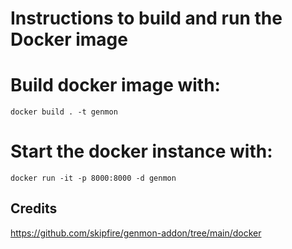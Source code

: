 # Instructions to build and run the Docker image

# Build docker image with:

```
docker build . -t genmon
```

# Start the docker instance with:

```
docker run -it -p 8000:8000 -d genmon
```

## Credits

https://github.com/skipfire/genmon-addon/tree/main/docker

